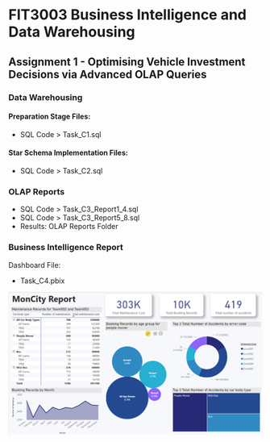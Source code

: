 # FIT3003 Business Intelligence and Data Warehousing
## Assignment 1 - Optimising Vehicle Investment Decisions via Advanced OLAP Queries

### Data Warehousing 
#### Preparation Stage Files:
- SQL Code > Task_C1.sql
#### Star Schema Implementation Files:
- SQL Code > Task_C2.sql

### OLAP Reports
- SQL Code > Task_C3_Report1_4.sql
- SQL Code > Task_C3_Report5_8.sql
- Results: OLAP Reports Folder

### Business Intelligence Report
Dashboard File:
- Task_C4.pbix

![DashboardImage](DashboardImage.png)
